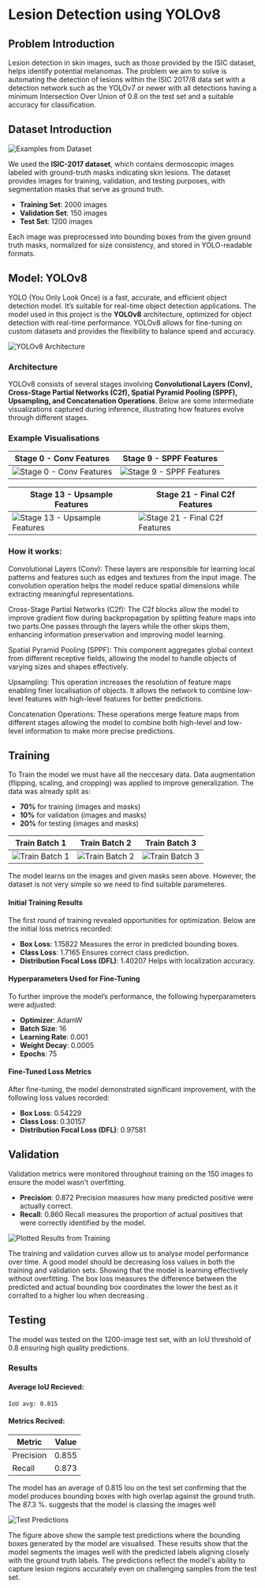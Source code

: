 # Lesion Detection using YOLOv8

## Problem Introduction
Lesion detection in skin images, such as those provided by the ISIC dataset, helps identify potential melanomas. The problem we aim to solve is automating the detection of lesions within the ISIC 2017/8 data set with a detection network
such as the YOLOv7 or newer with all detections having a minimum
Intersection Over Union of 0.8 on the test set and a suitable accuracy for classification.

## Dataset Introduction
![Examples from Dataset](https://github.com/mraula/PatternAnalysis-2024/blob/topic-recognition/recognition/YOLOs4703527/figures/Examples-of-images-belonging-to-the-ISIC-2017-dataset.png)

We used the **ISIC-2017 dataset**, which contains dermoscopic images labeled with ground-truth masks indicating skin lesions. The dataset provides images for training, validation, and testing purposes, with segmentation masks that serve as ground truth.

- **Training Set**: 2000 images  
- **Validation Set**: 150 images  
- **Test Set**: 1200 images  

Each image was preprocessed into bounding boxes from the given ground truth masks, normalized for size consistency, and stored in YOLO-readable formats.

## Model: YOLOv8
YOLO (You Only Look Once) is a fast, accurate, and efficient object detection model. It’s suitable for real-time object detection applications. The model used in this project is the **YOLOv8** architecture, optimized for object detection with real-time performance. YOLOv8 allows for fine-tuning on custom datasets and provides the flexibility to balance speed and accuracy.

![YOLOv8 Architecture](https://github.com/mraula/PatternAnalysis-2024/blob/topic-recognition/recognition/YOLOs4703527/figures/yolo.png)

### Architecture
YOLOv8 consists of several stages involving **Convolutional Layers (Conv), Cross-Stage Partial Networks (C2f), Spatial Pyramid Pooling (SPPF), Upsampling, and Concatenation Operations**. Below are some intermediate visualizations captured during inference, illustrating how features evolve through different stages.

### Example Visualisations

<div align="center">

| **Stage 0 - Conv Features** | **Stage 9 - SPPF Features** |
|-----------------------------|-----------------------------|
| ![Stage 0 - Conv Features](https://github.com/mraula/PatternAnalysis-2024/blob/topic-recognition/recognition/YOLOs4703527/figures/stage0_Conv_features.png) | ![Stage 9 - SPPF Features](https://github.com/mraula/PatternAnalysis-2024/blob/topic-recognition/recognition/YOLOs4703527/figures/stage9_SPPF_features.png) |

| **Stage 13 - Upsample Features** | **Stage 21 - Final C2f Features** |
|----------------------------------|------------------------------------|
| ![Stage 13 - Upsample Features](https://github.com/mraula/PatternAnalysis-2024/blob/topic-recognition/recognition/YOLOs4703527/figures/stage13_Upsample_features.png) | ![Stage 21 - Final C2f Features](https://github.com/mraula/PatternAnalysis-2024/blob/topic-recognition/recognition/YOLOs4703527/figures/stage21_C2f_features.png) |

</div>

### How it works:
Convolutional Layers (Conv): These layers are responsible for learning local patterns and features such as edges and textures from the input image. The convolution operation helps the model reduce spatial dimensions while extracting meaningful representations.

Cross-Stage Partial Networks (C2f): The C2f blocks allow the model to improve gradient flow during backpropagation by splitting feature maps into two parts.One passes through the layers while the other skips them, enhancing information preservation and improving model learning.

Spatial Pyramid Pooling (SPPF): This component aggregates global context from different receptive fields, allowing the model to handle objects of varying sizes and shapes effectively.

Upsampling: This operation increases the resolution of feature maps enabling finer localisation of objects. It allows the network to combine low-level features with high-level features for better predictions.

Concatenation Operations: These operations merge feature maps from different stages allowing the model to combine both high-level and low-level information to make more precise predictions.

## Training
To Train the model we must have all the neccesary data.
Data augmentation (flipping, scaling, and cropping) was applied to improve generalization. The data was already split as:
- **70%** for training (images and masks)
- **10%** for validation (images and masks)
- **20%** for testing (images and masks)

<div align="center">

| **Train Batch 1** | **Train Batch 2** | **Train Batch 3** |
|-------------------|-------------------|-------------------|
| ![Train Batch 1](https://github.com/mraula/PatternAnalysis-2024/blob/topic-recognition/recognition/YOLOs4703527/figures/train_batch0.jpg) | ![Train Batch 2](https://github.com/mraula/PatternAnalysis-2024/blob/topic-recognition/recognition/YOLOs4703527/figures/train_batch1.jpg) | ![Train Batch 3](https://github.com/mraula/PatternAnalysis-2024/blob/topic-recognition/recognition/YOLOs4703527/figures/train_batch2.jpg) |

</div>

The model learns on the images and given masks seen above. However, the dataset is not very simple so we need to find suitable parameteres.

#### Initial Training Results
The first round of training revealed opportunities for optimization. Below are the initial loss metrics recorded:
- **Box Loss**: 1.15822 Measures the error in predicted bounding boxes.
- **Class Loss**: 1.7165 Ensures correct class prediction.
- **Distribution Focal Loss (DFL)**: 1.40207 Helps with localization accuracy.

#### Hyperparameters Used for Fine-Tuning
To further improve the model’s performance, the following hyperparameters were adjusted:
- **Optimizer**: AdamW  
- **Batch Size**: 16  
- **Learning Rate**: 0.001  
- **Weight Decay**: 0.0005  
- **Epochs**: 75 

#### Fine-Tuned Loss Metrics
After fine-tuning, the model demonstrated significant improvement, with the following loss values recorded:
- **Box Loss**: 0.54229
- **Class Loss**: 0.30157
- **Distribution Focal Loss (DFL)**: 0.97581

## Validation
Validation metrics were monitored throughout training on the 150 images to ensure the model wasn't overfitting.

- **Precision**: 0.872   Precision measures how many predicted positive were actually correct.
- **Recall**: 0.860   Recall measures the proportion of actual positives that were correctly identified by the model.

![Plotted Results from Training](https://github.com/mraula/PatternAnalysis-2024/blob/topic-recognition/recognition/YOLOs4703527/figures/results_train.png)

The training and validation curves allow us to analyse model performance over time. A good model should be decreasing loss values in both the training and validation sets. Showing that the model is learning effectively without overfitting. The box loss measures the difference between the predicted and actual bounding box coordinates the lower the best as it corralted to a higher Iou when decreasing . 


## Testing
The model was tested on the 1200-image test set, with an IoU threshold of 0.8 ensuring high quality predictions.

### Results  

#### Average IoU Recieved:
    IoU avg: 0.815

#### Metrics Recived:
| Metric      | Value  |
|-------------|--------|
| Precision   | 0.855  |
| Recall      | 0.873  |



The model has an average of 0.815 Iou on the test set confirming that the model produces bounding boxes with high overlap against the ground truth. The 87.3 %. suggests that the model is classing the images well


![Test Predictions](https://github.com/mraula/PatternAnalysis-2024/blob/topic-recognition/recognition/YOLOs4703527/figures/test_pred.jpg)


The figure above show the sample test predictions where the bounding boxes generated by the model are visualised. These results show that the model segments the images well with the predicted labels aligning closely with the ground truth labels. The predictions reflect the model's ability to capture lesion regions accurately even on challenging samples from the test set.